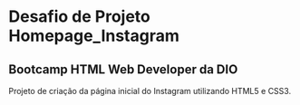 # Desafio de Projeto Homepage_Instagram

## Bootcamp HTML Web Developer da DIO

Projeto de criação da página inicial do Instagram utilizando HTML5 e CSS3.
